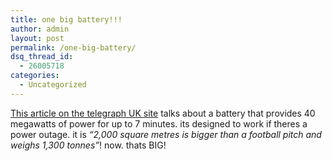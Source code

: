 ```yaml
---
title: one big battery!!!
author: admin
layout: post
permalink: /one-big-battery/
dsq_thread_id:
  - 26005718
categories:
  - Uncategorized
---
```

[This article on the telegraph UK site][1] talks about a battery that provides 40 megawatts of power for up to 7 minutes. its designed to work if theres a power outage. it is *&#8220;2,000 square metres is bigger than a football pitch and weighs 1,300 tonnes&#8221;*! now. thats BIG!

 [1]: http://www.telegraph.co.uk/money/main.jhtml?xml=/money/2003/08/28/cnalaska28.xml&menuId=242&sSheet=/portal/2003/08/28/ixportal.html&secureRefresh=true&_requestid=100423